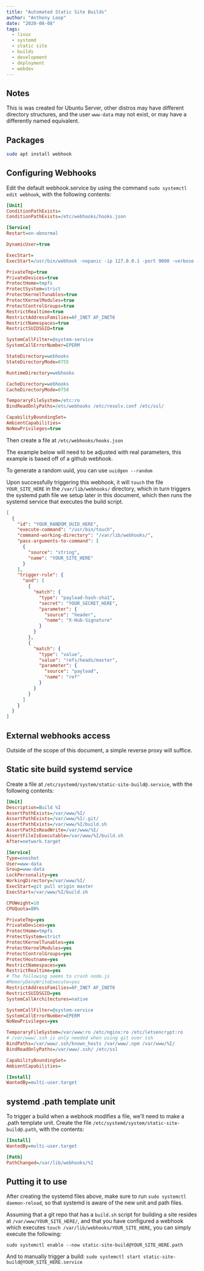 ```yaml
---
title: "Automated Static Site Builds"
author: "Anthony Loop"
date: "2020-08-08"
tags:
  - linux
  - systemd
  - static site
  - builds
  - development
  - deployment
  - webdev
---
```


## Notes

This is was created for Ubuntu Server, other distros may have different directory structures, and the user `www-data` may not exist, or may have a differently named equivalent.

## Packages

```bash
sudo apt install webhook
```

## Configuring Webhooks

Edit the default webhook.service by using the command `sudo systemctl edit webhook`, with the following contents:

```ini
[Unit]
ConditionPathExists=
ConditionPathExists=/etc/webhooks/hooks.json

[Service]
Restart=on-abnormal

DynamicUser=true

ExecStart=
ExecStart=/usr/bin/webhook -nopanic -ip 127.0.0.1 -port 9000 -verbose -hooks /etc/webhooks/hooks.json

PrivateTmp=true
PrivateDevices=true
ProtectHome=tmpfs
ProtectSystem=strict
ProtectKernelTunables=true
ProtectKernelModules=true
ProtectControlGroups=true
RestrictRealtime=true
RestrictAddressFamilies=AF_INET AF_INET6
RestrictNamespaces=true
RestrictSUIDSGID=true

SystemCallFilter=@system-service
SystemCallErrorNumber=EPERM

StateDirectory=webhooks
StateDirectoryMode=0755

RuntimeDirectory=webhooks

CacheDirectory=webhooks
CacheDirectoryMode=0750

TemporaryFileSystem=/etc:ro
BindReadOnlyPaths=/etc/webhooks /etc/resolv.conf /etc/ssl/

CapabilityBoundingSet=
AmbientCapabilities=
NoNewPrivileges=true
```

Then create a file at `/etc/webhooks/hooks.json`

The example below will need to be adjusted with real parameters, this example is based off of a github webhook.

To generate a random uuid, you can use `uuidgen --random`

Upon successfully triggering this webhook, it will `touch` the file `YOUR_SITE_HERE` in the `/var/lib/webhooks/` directory, which in turn triggers the systemd path file we setup later in this document, which then runs the systemd service that executes the build script.

```json
[
  {
    "id": "YOUR_RANDOM_UUID_HERE",
    "execute-command": "/usr/bin/touch",
    "command-working-directory": "/var/lib/webhooks/",
    "pass-arguments-to-command": [
      {
        "source": "string",
        "name": "YOUR_SITE_HERE"
      }
    ],
    "trigger-rule": {
      "and": [
        {
          "match": {
            "type": "payload-hash-sha1",
            "secret": "YOUR_SECRET_HERE",
            "parameter": {
              "source": "header",
              "name": "X-Hub-Signature"
            }
          }
        },
        {
          "match": {
            "type": "value",
            "value": "refs/heads/master",
            "parameter": {
              "source": "payload",
              "name": "ref"
            }
          }
        }
      ]
    }
  }
]
```

## External webhooks access

Outside of the scope of this document, a simple reverse proxy will suffice.

## Static site build systemd service

Create a file at `/etc/systemd/system/static-site-build@.service`, with the following contents:

```ini
[Unit]
Description=Build %I
AssertPathExists=/var/www/%I/
AssertPathExists=/var/www/%I/.git/
AssertPathExists=/var/www/%I/build.sh
AssertPathIsReadWrite=/var/www/%I/
AssertFileIsExecutable=/var/www/%I/build.sh
After=network.target

[Service]
Type=oneshot
User=www-data
Group=www-data
LockPersonality=yes
WorkingDirectory=/var/www/%I/
ExecStart=git pull origin master
ExecStart=/var/www/%I/build.sh

CPUWeight=10
CPUQuota=80%

PrivateTmp=yes
PrivateDevices=yes
ProtectHome=tmpfs
ProtectSystem=strict
ProtectKernelTunables=yes
ProtectKernelModules=yes
ProtectControlGroups=yes
ProtectHostname=yes
RestrictNamespaces=yes
RestrictRealtime=yes
# The following seems to crash node.js
#MemoryDenyWriteExecute=yes
RestrictAddressFamilies=AF_INET AF_INET6
RestrictSUIDSGID=yes
SystemCallArchitectures=native

SystemCallFilter=@system-service
SystemCallErrorNumber=EPERM
NoNewPrivileges=yes

TemporaryFileSystem=/var/www:ro /etc/nginx:ro /etc/letsencrypt:ro
# /var/www/.ssh is only needed when using git over ssh
BindPaths=/var/www/.ssh/known_hosts /var/www/.npm /var/www/%I/
BindReadOnlyPaths=/var/www/.ssh/ /etc/ssl

CapabilityBoundingSet=
AmbientCapabilities=

[Install]
WantedBy=multi-user.target
```

## systemd .path template unit

To trigger a build when a webhook modifies a file, we'll need to make a .path template unit. Create the file `/etc/systemd/system/static-site-build@.path`, with the contents:

```ini
[Install]
WantedBy=multi-user.target

[Path]
PathChanged=/var/lib/webhooks/%I
```

## Putting it to use

After creating the systemd files above, make sure to run `sudo systemctl daemon-reload`, so that systemd is aware of the new unit and path files.

Assuming that a git repo that has a `build.sh` script for building a site resides at `/var/www/YOUR_SITE_HERE/`,
and that you have configured a webhook which executes `touch /var/lib/webhooks/YOUR_SITE_HERE`, you can simply execute the following:

```
sudo systemctl enable --now static-site-build@YOUR_SITE_HERE.path
```

And to manually trigger a build: `sudo systemctl start static-site-build@YOUR_SITE_HERE.service`
